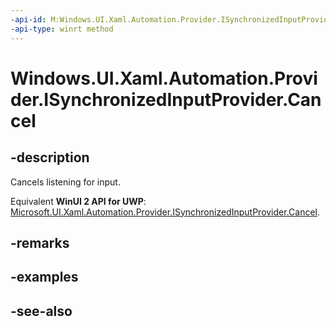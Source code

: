 ```yaml
---
-api-id: M:Windows.UI.Xaml.Automation.Provider.ISynchronizedInputProvider.Cancel
-api-type: winrt method
---
```


<!-- Method syntax
public void Cancel()
-->

# Windows.UI.Xaml.Automation.Provider.ISynchronizedInputProvider.Cancel

## -description
Cancels listening for input.

Equivalent **WinUI 2 API for UWP**: [Microsoft.UI.Xaml.Automation.Provider.ISynchronizedInputProvider.Cancel](/windows/winui/api/microsoft.ui.xaml.automation.provider.isynchronizedinputprovider.cancel).

## -remarks

## -examples

## -see-also
